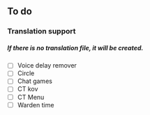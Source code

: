 ## To do

### Translation support
##### If there is no translation file, it will be created.
- [ ] Voice delay remover
- [ ] Circle
- [ ] Chat games
- [ ] CT kov
- [ ] CT Menu
- [ ] Warden time